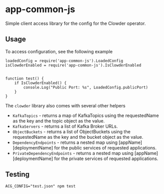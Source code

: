 app-common-js
=============

Simple client access library for the config for the Clowder operator.

Usage
-----

To access configuration, see the following example

```
loadedConfig = require('app-common-js').LoadedConfig
isClowderEnabled = require('app-common-js').IsClowderEnabled


function test() {
    if IsClowderEnabled() {
        console.Log("Public Port: %s", LoadedConfig.publicPort)
    }
}
```

The ``clowder`` library also comes with several other helpers

* ``KafkaTopics`` - returns a map of KafkaTopics using the requestedName
  as the key and the topic object as the value.
* ``KafkaServers`` - returns a list of Kafka Broker URLs.
* ``ObjectBuckets`` - returns a list of ObjectBuckets using the requestedName
  as the key and the bucket object as the value.
* ``DependencyEndpoints`` - returns a nested map using \[appName\]\[deploymentName\] 
  for the public services of requested applications. 
* ``PrivateDependencyEndpoints`` - returns a nested map using \[appName\]\[deploymentName\] 
  for the private services of requested applications.

Testing
-------

`ACG_CONFIG="test.json" npm test`
